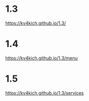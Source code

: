 # 1.3
https://kv4kich.github.io/1.3/
# 1.4
https://kv4kich.github.io/1.3/menu
# 1.5
https://kv4kich.github.io/1.3/services
